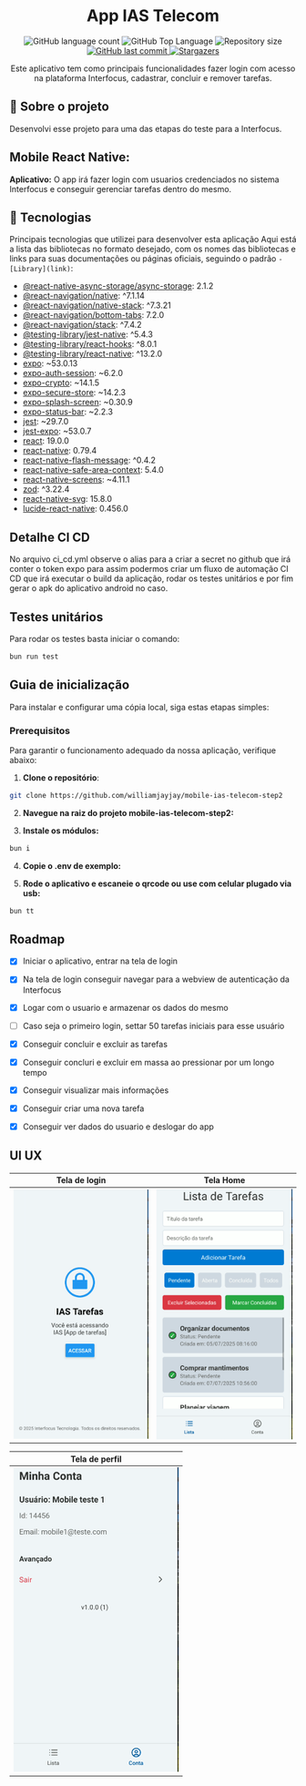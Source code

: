 <h1 align="center">App IAS Telecom</h1>

<p align="center">
  <img alt="GitHub language count" src="https://img.shields.io/github/languages/count/williamjayjay/mobile-ias-telecom-step2">

  <img alt="GitHub Top Language" src="https://img.shields.io/github/languages/top/williamjayjay/mobile-ias-telecom-step2" />

  <img alt="Repository size" src="https://img.shields.io/github/repo-size/williamjayjay/mobile-ias-telecom-step2">

  <a href="https://github.com/williamjayjay/Github-Blog/commits/master">
    <img alt="GitHub last commit" src="https://img.shields.io/github/last-commit/williamjayjay/mobile-ias-telecom-step2">
  </a>

   <a href="https://github.com/williamjayjay/mobile-ias-telecom-step2/stargazers">
    <img alt="Stargazers" src="https://img.shields.io/github/stars/williamjayjay/mobile-ias-telecom-step2?style=social">
  </a>
</p>

<p align="center"><p align="center">
Este aplicativo tem como principais funcionalidades fazer login com acesso na plataforma Interfocus, cadastrar, concluir e remover tarefas.</p>

## 🥶 Sobre o projeto

Desenvolvi esse projeto para uma das etapas do teste para a Interfocus.

## Mobile React Native:

**Aplicativo:** O app irá fazer login com usuarios credenciados no sistema Interfocus e conseguir gerenciar tarefas dentro do mesmo.

## 🚀 Tecnologias

Principais tecnologias que utilizei para desenvolver esta aplicação
Aqui está a lista das bibliotecas no formato desejado, com os nomes das bibliotecas e links para suas documentações ou páginas oficiais, seguindo o padrão `- [Library](link)`:

- [@react-native-async-storage/async-storage](https://docs.expo.dev/versions/latest/sdk/async-storage/): 2.1.2
- [@react-navigation/native](https://reactnavigation.org/docs/getting-started/): ^7.1.14
- [@react-navigation/native-stack](https://reactnavigation.org/docs/native-stack-navigator/): ^7.3.21
- [@react-navigation/bottom-tabs](https://reactnavigation.org/docs/bottom-tabs-navigator/): 7.2.0
- [@react-navigation/stack](https://reactnavigation.org/docs/stack-navigator/): ^7.4.2
- [@testing-library/jest-native](https://testing-library.com/docs/ecosystem-jest-native/): ^5.4.3
- [@testing-library/react-hooks](https://react-hooks-testing-library.com/): ^8.0.1
- [@testing-library/react-native](https://callstack.github.io/react-native-testing-library/): ^13.2.0
- [expo](https://docs.expo.dev/): ~53.0.13
- [expo-auth-session](https://docs.expo.dev/versions/latest/sdk/auth-session/): ~6.2.0
- [expo-crypto](https://docs.expo.dev/versions/latest/sdk/crypto/): ~14.1.5
- [expo-secure-store](https://docs.expo.dev/versions/latest/sdk/securestore/): ~14.2.3
- [expo-splash-screen](https://docs.expo.dev/versions/latest/sdk/splash-screen/): ~0.30.9
- [expo-status-bar](https://docs.expo.dev/versions/latest/sdk/status-bar/): ~2.2.3
- [jest](https://jestjs.io/): ~29.7.0
- [jest-expo](https://docs.expo.dev/guides/testing-with-jest/): ~53.0.7
- [react](https://react.dev/): 19.0.0
- [react-native](https://reactnative.dev/): 0.79.4
- [react-native-flash-message](https://www.npmjs.com/package/react-native-flash-message): ^0.4.2
- [react-native-safe-area-context](https://docs.expo.dev/versions/latest/sdk/safe-area-context/): 5.4.0
- [react-native-screens](https://docs.expo.dev/versions/latest/sdk/screens/): ~4.11.1
- [zod](https://zod.dev/): ^3.22.4
- [react-native-svg](https://docs.expo.dev/versions/latest/sdk/svg/): 15.8.0
- [lucide-react-native](https://lucide.dev/docs/react-native): 0.456.0

## Detalhe CI CD

No arquivo ci_cd.yml observe o alias para a criar a secret no github que irá conter o token expo para assim podermos criar um fluxo de automação CI CD que irá executar o build da aplicação, rodar os testes unitários e por fim gerar o apk do aplicativo android no caso.

## Testes unitários

Para rodar os testes basta iniciar o comando:

```sh
bun run test
```

## Guia de inicialização

Para instalar e configurar uma cópia local, siga estas etapas simples:

### Prerequisitos

Para garantir o funcionamento adequado da nossa aplicação, verifique abaixo:

1. **Clone o repositório**:

```sh
git clone https://github.com/williamjayjay/mobile-ias-telecom-step2
```

2. **Navegue na raiz do projeto mobile-ias-telecom-step2:**

3. **Instale os módulos:**

```sh
bun i
```

4. **Copie o .env de exemplo:**

5. **Rode o aplicativo e escaneie o qrcode ou use com celular plugado via usb:**

```sh
bun tt
```

## Roadmap

- [x] Iniciar o aplicativo, entrar na tela de login

- [x] Na tela de login conseguir navegar para a webview de autenticação da Interfocus

- [x] Logar com o usuario e armazenar os dados do mesmo

- [ ] Caso seja o primeiro login, settar 50 tarefas iniciais para esse usuário

- [x] Conseguir concluir e excluir as tarefas

- [x] Conseguir concluri e excluir em massa ao pressionar por um longo tempo

- [x] Conseguir visualizar mais informações

- [x] Conseguir criar uma nova tarefa

- [x] Conseguir ver dados do usuario e deslogar do app

<!-- --------------------- -->

## UI UX

|                  Tela de login                  |                 Tela Home                  |
| :---------------------------------------------: | :----------------------------------------: |
| ![Tela de login](.github/assets/tela_login.png) | ![Tela Home](.github/assets/tela_home.png) |

|                  Tela de perfil                   |
| :-----------------------------------------------: |
| ![Tela de perfil](.github/assets/tela_perfil.png) |

<!-- https://drive.google.com/drive/folders/1nbO-j4qFo694Iuh461GIRT0OAmU-K9hw?usp=sharing -->
